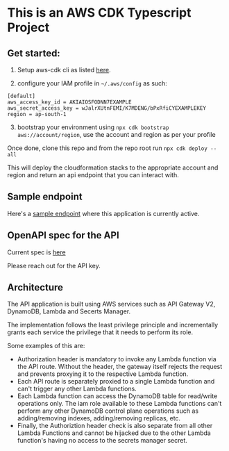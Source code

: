 

# This is an AWS CDK Typescript Project

## Get started:

1. Setup aws-cdk cli as listed [here](https://docs.aws.amazon.com/cdk/v2/guide/getting_started.html#getting_started_account).

2. configure your IAM profile in `~/.aws/config` as such:
```
[default]
aws_access_key_id = AKIAIOSFODNN7EXAMPLE
aws_secret_access_key = wJalrXUtnFEMI/K7MDENG/bPxRfiCYEXAMPLEKEY
region = ap-south-1
```
3. bootstrap your environment using `npx cdk bootstrap aws://account/region`, use the account and region as per your profile

Once done, clone this repo and from the repo root run `npx cdk deploy --all`

This will deploy the cloudformation stacks to the appropriate account and region and return an api endpoint that you can interact with.

## Sample endpoint
Here's a [sample endpoint](https://v5lonzrode.execute-api.ap-south-1.amazonaws.com/) where this application is currently active.

## OpenAPI spec for the API
Current spec is [here](https://github.com/ashishpandey001/notetaker/blob/main/notetaker-api.paw.json)

Please reach out for the API key.

## Architecture
The API application is built using AWS services such as API Gateway V2, DynamoDB, Lambda and Secerts Manager.

The implementation follows the least privilege principle and incrementally grants each service the privilege that it needs to perform its role.

Some examples of this are:
- Authorization header is mandatory to invoke any Lambda function via the API route. Without the header, the gateway itself rejects the request and prevents proxying it to the respective Lambda function.
- Each API route is separately proxied to a single Lambda function and can't trigger any other Lambda functions.
- Each Lambda function can access the DynamoDB table for read/write operations only. The iam role available to these Lambda functions can't perform any other DynamoDB control plane operations such as adding/removing indexes, adding/removing replicas, etc.
- Finally, the Authoriztion header check is also separate from all other Lambda Functions and cannot be hijacked due to the other Lambda function's having no access to the secrets manager secret.